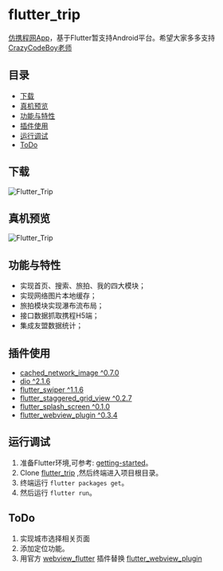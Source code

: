 # flutter_trip

[仿携程网App](https://coding.imooc.com/class/321.html)，基于Flutter暂支持Android平台。希望大家多多支持[CrazyCodeBoy老师](<http://www.imooc.com/t/4951150>)

## 目录

- [下载](#下载)
- [真机预览](#真机预览)
- [功能与特性](#功能与特性)
- [插件使用](#插件使用)
- [运行调试](#运行调试)
- [ToDo](#ToDo)

## 下载

![Flutter_Trip](<https://raw.githubusercontent.com/wkl007/flutter_trip/master/screenshot/flutter_trip_two_code.png>)

## 真机预览

![Flutter_Trip](https://raw.githubusercontent.com/wkl007/flutter_trip/master/screenshot/flutter_trip_preview.png)

## 功能与特性

- 实现首页、搜索、旅拍、我的四大模块；
- 实现网络图片本地缓存；
- 旅拍模块实现瀑布流布局；
- 接口数据抓取携程H5端；
- 集成友盟数据统计；

## 插件使用

- [cached_network_image ^0.7.0](https://pub.flutter-io.cn/packages/cached_network_image)
- [dio ^2.1.6](https://pub.flutter-io.cn/packages/dio)
- [flutter_swiper ^1.1.6](https://pub.flutter-io.cn/packages/flutter_swiper)
- [flutter_staggered_grid_view ^0.2.7](https://pub.flutter-io.cn/packages/flutter_staggered_grid_view)
- [flutter_splash_screen ^0.1.0](https://pub.flutter-io.cn/packages/flutter_splash_screen)
- [flutter_webview_plugin ^0.3.4](https://pub.flutter-io.cn/packages/flutter_webview_plugin)

## 运行调试

1. 准备Flutter环境,可参考: [getting-started](<https://flutter-io.cn/docs/get-started/install>)。
2. Clone [flutter_trip](https://github.com/wkl007/flutter_trip.git) ,然后终端进入项目根目录。
3. 终端运行 `flutter packages get`。
4. 然后运行 `flutter run`。

## ToDo

1. 实现城市选择相关页面
2. 添加定位功能。
3. 用官方 [webview_flutter](https://pub.flutter-io.cn/packages/webview_flutter) 插件替换 [flutter_webview_plugin](https://pub.flutter-io.cn/packages/flutter_webview_plugin)

